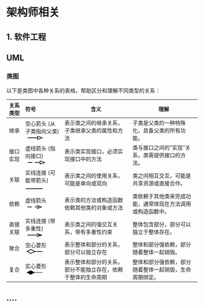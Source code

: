 # 架构师相关

## 1. 软件工程

## UML

### 类图

以下是类图中各种关系的表格，帮助区分和理解不同类型的关系：

| 关系类型 | 符号                                                                                          | 含义                             | 理解                            |
|:-----|:--------------------------------------------------------------------------------------------|--------------------------------|-------------------------------|
| 继承   | 空心箭头 (从子类指向父类)![image-20250407191605387](images/design-pattern/image-20250407191605387.png) | 表示类之间的继承关系，子类继承父类的属性和方法        | 子类是父类的一种特殊化，具备父类的所有功能。        |
| 接口实现 | 虚线箭头 (指向接口)![image-20250407191714127](images/design-pattern/image-20250407191714127.png)    | 表示类实现接口，必须实现接口中的方法             | 类与接口之间的“实现”关系，类需提供接口的方法。      |
| 关联   | 实线连接 (可能带箭头)![image-20250407192016178](images/design-pattern/image-20250407192016178.png)   | 表示类之间的使用关系，可能是单向或双向            | 类之间相互交互，可能是共享资源或直接合作。         |
| 依赖   | 虚线箭头![image-20250407192041552](images/design-pattern/image-20250407192041552.png)           | 表示类的方法或构造函数依赖其他类的对象或方法         | 类依赖于其他类来完成功能，通常体现在方法调用或构造函数中。 |
| 直接关联 | 实线连接 (带多重性)![image-20250407192114751](images/design-pattern/image-20250407192114751.png)    | 表示类之间的强交互关系，带有多重性约束            | 整体包含部分，部分可以独立于整体存在。           |
| 聚合   | 空心菱形![image-20250407192119547](images/design-pattern/image-20250407192119547.png)           | 表示整体和部分的关系，部分可以独立存在            | 整体和部分强依赖，部分随着整体一起销毁。          |
| 复合   | 实心菱形![image-20250407192122506](images/design-pattern/image-20250407192122506.png)           | 表示整体和部分的关系，部分不能独立存在，依赖于整体的生命周期 | 整体和部分强依赖，部分随着整体一起销毁，生命周期绑定。   |

## ....
